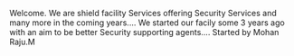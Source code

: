 Welcome. We are shield facility Services offering Security Services and many more in the coming years....
We started our facily some 3 years ago with an aim to be better Security supporting agents....
Started by Mohan Raju.M

<!---
ShieldFacilityServicesOfficial/ShieldFacilityServicesOfficial is a ✨ special ✨ repository because its `README.md` (this file) appears on your GitHub profile.
You can click the Preview link to take a look at your changes.
--->
